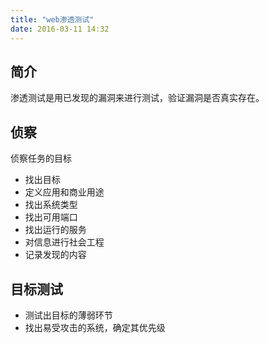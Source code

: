 ```yaml
---
title: "web渗透测试"
date: 2016-03-11 14:32
---
```


## 简介

渗透测试是用已发现的漏洞来进行测试，验证漏洞是否真实存在。

## 侦察

侦察任务的目标

* 找出目标
* 定义应用和商业用途
* 找出系统类型
* 找出可用端口
* 找出运行的服务
* 对信息进行社会工程
* 记录发现的内容

## 目标测试

* 测试出目标的薄弱环节
* 找出易受攻击的系统，确定其优先级